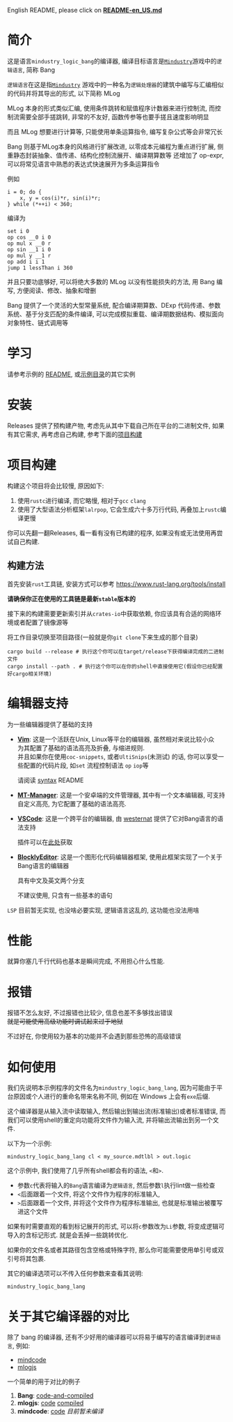 English README, please click on [**README-en_US.md**](./README-en_US.md)

# 简介
这是语言`mindustry_logic_bang`的编译器, 编译目标语言是[`Mindustry`]游戏中的`逻辑语言`,
简称 Bang

`逻辑语言`在这是指[`Mindustry`]
游戏中的一种名为`逻辑处理器`的建筑中编写与汇编相似的代码并将其导出的形式,
以下简称 MLog

[`Mindustry`]: https://github.com/Anuken/Mindustry

MLog 本身的形式类似汇编, 使用条件跳转和赋值程序计数器来进行控制流,
而控制流需要全部手搓跳转, 非常的不友好, 函数传参等也要手搓且速度影响明显

而且 MLog 想要进行计算等, 只能使用单条运算指令, 编写复杂公式等会非常冗长

Bang 则基于MLog本身的风格进行扩展改进, 以零成本元编程为重点进行扩展,
侧重静态封装抽象、值传递、结构化控制流展开、编译期算数等
还增加了 op-expr, 可以将常见语言中熟悉的表达式快速展开为多条运算指令

例如
```
i = 0; do {
    x, y = cos(i)*r, sin(i)*r;
} while (*++i) < 360;
```
编译为
```
set i 0
op cos __0 i 0
op mul x __0 r
op sin __1 i 0
op mul y __1 r
op add i i 1
jump 1 lessThan i 360
```

并且只要功底够好, 可以将绝大多数的 MLog 以没有性能损失的方法,
用 Bang 编写, 方便阅读、修改、抽象和增删

Bang 提供了一个灵活的大型常量系统,
配合编译期算数、DExp 代码传递、参数系统、基于分支匹配的条件编译,
可以完成模拟重载、编译期数据结构、模拟面向对象特性、链式调用等

# 学习
请参考示例的 [README](./examples/README.md), 或[示例目录]的其它实例

[示例目录]: ./examples

# 安装
Releases 提供了预构建产物, 考虑先从其中下载自己所在平台的二进制文件,
如果有其它需求, 再考虑自己构建, 参考下面的[项目构建](#项目构建)

# 项目构建
构建这个项目将会比较慢, 原因如下:
1. 使用`rustc`进行编译, 而它略慢, 相对于`gcc` `clang`
2. 使用了大型语法分析框架`lalrpop`, 它会生成六十多万行代码, 再叠加上`rustc`编译更慢

你可以先翻一翻Releases, 看一看有没有已构建的程序, 如果没有或无法使用再尝试自己构建.

## 构建方法
首先安装`rust`工具链, 安装方式可以参考 <https://www.rust-lang.org/tools/install>

**请确保你正在使用的工具链是最新`stable`版本的**

接下来的构建需要更新索引并从`crates-io`中获取依赖, 你应该具有合适的网络环境或者配置了镜像源等

将工作目录切换至项目路径(一般就是你`git clone`下来生成的那个目录)
```shell
cargo build --release # 执行这个你可以在target/release下获得编译完成的二进制文件
cargo install --path . # 执行这个你可以在你的shell中直接使用它(假设你已经配置好cargo相关环境)
```

# 编辑器支持
为一些编辑器提供了基础的支持
- [**Vim**]\:
  这是一个活跃在Unix, Linux等平台的编辑器, 虽然相对来说比较小众<br/>
  为其配置了基础的语法高亮及折叠, 与缩进规则.<br/>
  并且如果你在使用`coc-snippets`, 或者`UltiSnips`(未测试) 的话,
  你可以享受一些配置的代码片段, 如`set` 流程控制语法 `op` `iop`等

  请阅读 [syntax](./syntax/vim/) README

- [**MT-Manager**]\:
  这是一个安卓端的文件管理器, 其中有一个文本编辑器, 可支持自定义高亮,
  为它配置了基础的语法高亮.

- [**VSCode**]\:
  这是一个跨平台的编辑器,
  由 [westernat] 提供了它对Bang语言的语法支持

  插件可以在[此处](./syntax/vscode/support/)获取

- [**BlocklyEditor**]\:
  这是一个图形化代码编辑器框架, 使用此框架实现了一个关于Bang语言的编辑器

  具有中文及英文两个分支

  不建议使用, 只含有一些基本的语句

`LSP` 目前暂无实现, 也没啥必要实现, 逻辑语言这乱的, 这功能也没法用啥

[**Vim**]: https://github.com/vim/vim
[**MT-Manager**]: https://mt2.cn/
[**VSCode**]: https://code.visualstudio.com/
[westernat]: https://github.com/westernat
[**BlocklyEditor**]: https://github.com/A4-Tacks/blockly_for_mindustry_logic_bang_lang


# 性能
就算你塞几千行代码也基本是瞬间完成, 不用担心什么性能.

# 报错
报错不怎么友好, 不过报错也比较少, 信息也差不多够找出错误\
~~就是可能使用高级功能时调试起来过于地狱~~

不过好在, 你使用较为基本的功能并不会遇到那些恐怖的高级错误

# 如何使用
我们先说明本示例程序的文件名为`mindustry_logic_bang_lang`,
因为可能由于平台原因或个人进行的重命名带来名称不同,
例如在 Windows 上会有`exe`后缀.

这个编译器是从输入流中读取输入, 然后输出到输出流(标准输出)或者标准错误,
而我们可以使用shell的重定向功能将文件作为输入流, 并将输出流输出到另一个文件.

以下为一个示例:

```shell
mindustry_logic_bang_lang cl < my_source.mdtlbl > out.logic
```

这个示例中, 我们使用了几乎所有shell都会有的语法, `<`和`>`.

- 参数`c`代表将输入的`Bang`语言编译为`逻辑语言`, 然后参数`l`执行lint做一些检查
- `<`后面跟着一个文件, 将这个文件作为程序的标准输入,
- `>`后面跟着一个文件, 并将这个文件作为程序标准输出, 也就是标准输出被覆写进这个文件

如果有时需要直观的看到标记展开的形式, 可以将`c`参数改为`Li`参数,
将变成逻辑可导入的含标记形式. 就是会丢掉一些跳转优化.

如果你的文件名或者其路径包含空格或特殊字符, 那么你可能需要使用单引号或双引号将其包裹.

其它的编译选项可以不传入任何参数来查看其说明:

```shell
mindustry_logic_bang_lang
```

# 关于其它编译器的对比
除了 bang 的编译器, 还有不少好用的编译器可以将易于编写的语言编译到`逻辑语言`,
例如:

- [mindcode](https://github.com/cardillan/mindcode)
- [mlogjs](https://github.com/mlogjs/mlogjs)

一个简单的用于对比的例子

1. **Bang**:
   [code-and-compiled](./examples/pascals_triangle.mdtlbl)
2. **mlogjs**:
   [code](https://github.com/mlogjs/mlogjs/blob/e17c84769a14c59ae0607db3c71db31d52ea8ad8/compiler/test/examples/pascals_triangle.js)
   [compiled](https://github.com/mlogjs/mlogjs/blob/e17c84769a14c59ae0607db3c71db31d52ea8ad8/compiler/test/examples/pascals_triangle.mlog)
3. **mindcode**:
   [code](./examples/pascals_triangle.mnd)
   *目前暂未编译*
